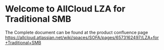 # Welcome to AllCloud LZA for Traditional SMB

The Complete document can be found at the product confluence page https://allcloud.atlassian.net/wiki/spaces/SOFA/pages/6573162497/LZA+for+Traditional+SMB